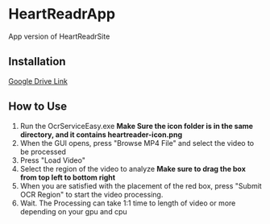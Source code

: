 # HeartReadrApp
App version of HeartReadrSite

## Installation

[Google Drive Link](https://drive.google.com/drive/folders/1DcG1OHNRtgf9WoJ81JPklWD_KcysZx24?usp=drive_link)

## How to Use

1. Run the OcrServiceEasy.exe **Make Sure the icon folder is in the same directory, and it contains heartreader-icon.png**
2. When the GUI opens, press "Browse MP4 File" and select the video to be processed
3. Press "Load Video"
4. Select the region of the video to analyze **Make sure to drag the box from top left to bottom right**
5. When you are satisfied with the placement of the red box, press "Submit OCR Region" to start the video processing.
6. Wait. The Processing can take 1:1 time to length of video or more depending on your gpu and cpu
